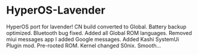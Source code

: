 # HyperOS-Lavender
HyperOS port for lavender!
CN build converted to Global.
Battery backup optimized.
Bluetooth bug fixed.
Added all Global ROM languages.
Removed miui messages app
I added Google messages.
Added Kashi SystemUi Plugin mod.
Pre-rooted ROM.
Kernel changed S0nix.
Smooth...
